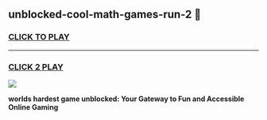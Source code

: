 
## unblocked-cool-math-games-run-2 👋
<h3>
<a href="https://premium.freeplayer.one?title=unblocked-cool-math-games-run-2&ref=14F">CLICK TO PLAY</a></h3>
<hr>

<h3>
<a href="https://premium.freeplayer.one?title=unblocked-cool-math-games-run-2&ref=14F">CLICK 2 PLAY</a>
  
</h3>

<a href="https://premium.freeplayer.one?title=unblocked-cool-math-games-run-2&ref=12F/"><img src="https://clearcache.store/games.png"></a>


**worlds hardest game unblocked: Your Gateway to Fun and Accessible Online Gaming**
